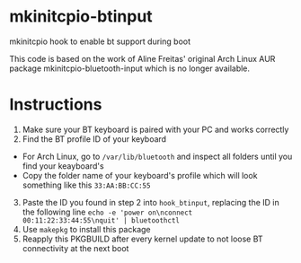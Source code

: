 # mkinitcpio-btinput
mkinitcpio hook to enable bt support during boot

This code is based on the work of Aline Freitas' original Arch Linux AUR package mkinitcpio-bluetooth-input which is no longer available.


# Instructions

1. Make sure your BT keyboard is paired with your PC and works correctly
2. Find the BT profile ID of your keyboard
* For Arch Linux, go to ```/var/lib/bluetooth``` and inspect all folders until you find your keayboard's
* Copy the folder name of your keyboard's profile which will look something like this ```33:AA:BB:CC:55```
3. Paste the ID you found in step 2 into ```hook_btinput```, replacing the ID in the following line ```echo -e 'power on\nconnect 00:11:22:33:44:55\nquit' | bluetoothctl```
4. Use ```makepkg``` to install this package
5. Reapply this PKGBUILD after every kernel update to not loose BT connectivity at the next boot
